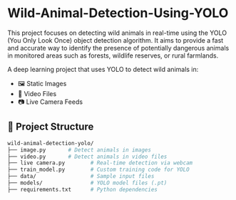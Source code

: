 # Wild-Animal-Detection-Using-YOLO
This project focuses on detecting wild animals in real-time using the YOLO (You Only Look Once) object detection algorithm. It aims to provide a fast and accurate way to identify the presence of potentially dangerous animals in monitored areas such as forests, wildlife reserves, or rural farmlands.

A deep learning project that uses YOLO to detect wild animals in:
- 🖼️ Static Images
- 🎥 Video Files
- 📷 Live Camera Feeds

## 📁 Project Structure

```bash
wild-animal-detection-yolo/
├── image.py       # Detect animals in images
├── video.py       # Detect animals in video files
├── live camera.py        # Real-time detection via webcam
├── train_model.py        # Custom training code for YOLO
├── data/                 # Sample input files
├── models/               # YOLO model files (.pt)
├── requirements.txt      # Python dependencies
